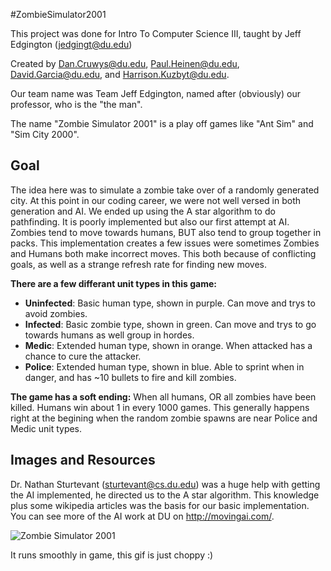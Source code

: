 #ZombieSimulator2001

This project was done for Intro To Computer Science III, taught by Jeff Edgington (jedgingt@du.edu)

Created by Dan.Cruwys@du.edu, Paul.Heinen@du.edu, David.Garcia@du.edu, and Harrison.Kuzbyt@du.edu. 

Our team name was Team Jeff Edgington, named after (obviously) our professor, who is the "the man".

The name "Zombie Simulator 2001" is a play off games like "Ant Sim" and "Sim City 2000".

Goal
---------------
The idea here was to simulate a zombie take over of a randomly generated city. At this point in our coding career, we were not well versed in both generation and AI. We ended up using the A star algorithm to do pathfinding. It is poorly implemented but also our first attempt at AI. Zombies tend to move towards humans, BUT also tend to group together in packs. This implementation creates a few issues were sometimes Zombies and Humans both make incorrect moves. This both because of conflicting goals, as well as a strange refresh rate for finding new moves. 

**There are a few differant unit types in this game:**

* **Uninfected**: Basic human type, shown in purple. Can move and trys to avoid zombies.
* **Infected**: Basic zombie type, shown in green. Can move and trys to go towards humans as well group in hordes.
* **Medic**: Extended human type, shown in orange. When attacked has a chance to cure the attacker.
* **Police**: Extended human type, shown in blue. Able to sprint when in danger, and has ~10 bullets to fire and kill zombies.

**The game has a soft ending:** When all humans, OR all zombies have been killed. Humans win about 1 in every 1000 games. This generally happens right at the begining when the random zombie spawns are near Police and Medic unit types.

Images and Resources
---------------------
Dr. Nathan Sturtevant (sturtevant@cs.du.edu) was a huge help with getting the AI implemented, he directed us to the A star algorithm.  This knowledge plus some wikipedia articles was the basis for our basic implementation. You can see more of the AI work at DU on http://movingai.com/.

![Zombie Simulator 2001](http://i.imgur.com/SCvcmYg.gif)

It runs smoothly in game, this gif is just choppy :)






